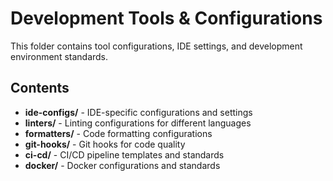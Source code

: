 # Development Tools & Configurations

This folder contains tool configurations, IDE settings, and development environment standards.

## Contents

- **ide-configs/** - IDE-specific configurations and settings
- **linters/** - Linting configurations for different languages
- **formatters/** - Code formatting configurations
- **git-hooks/** - Git hooks for code quality
- **ci-cd/** - CI/CD pipeline templates and standards
- **docker/** - Docker configurations and standards
